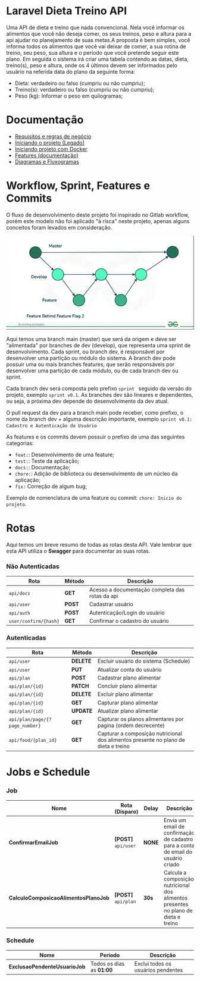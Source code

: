 # Laravel Dieta Treino API

Uma API de dieta e treino que nada convencional. Nela você informar os alimentos que você não deseja comer, os seus treinos, peso e altura para a api ajudar no planejamento de suas metas.A proposta é bem simples, você informa todos os alimentos que você vai deixar de comer, a sua rotina de treino, seu peso, sua altura e o período que você pretende seguir este plano. Em seguida o sistema irá criar uma tabela contendo as datas, dieta, treino(s), peso e altura, onde os 4 últimos devem ser informados pelo usuário na referida data do plano da seguinte forma:
- Dieta: verdadeiro ou falso (cumpriu ou não cumpriu);
- Treino(s): verdadeiro ou falso (cumpriu ou não cumpriu);
- Peso (kg): Informar o peso em quilogramas;

# Documentação

- [Requisitos e regras de negócio](docs/requisitos-regras_de_negocio.md)
- [Iniciando o projeto (Legado)](docs/iniciando-o-projeto_legado.md)
- [Iniciando projeto com Docker](docs/iniciando-projeto-com-docker.md)
- [Features (documentação)]()
- [Diagramas e Fluxogramas](docs/diagramas)

# Workflow, Sprint, Features e Commits

O fluxo de desenvolvimento deste projeto foi inspirado no Gitlab workflow, porém este modelo não foi aplicado "à risca" neste projeto, apenas alguns conceitos foram levados em consideração.

![Fluxograma Gitlab Workflow](docs/diagramas/gitlab-workflow-flowchart.png)

Aqui temos uma branch main (master) que será da origem e deve ser "alimentada" por branches de dev (develop), que representa uma sprint de desenvolvimento. Cada sprint, ou branch dev, é responsável por desenvolver uma partição ou módulo do sistema. A branch dev pode possuir uma ou mais branches features, que serão responsáveis por desenvolver uma partição de cada módulo, ou de cada branch dev ou sprint.

Cada branch dev será composta pelo prefixo ``sprint `` seguido da versão do projeto, exemplo ``sprint v0.1``. As branches dev são lineares e dependentes, ou seja, a próxima dev depende do desenvolvimento da dev atual.

O pull request da dev para a branch main pode receber, como prefixo, o nome da branch dev + alguma descrição importante, exemplo ``sprint v0.1: Cadastro e Autenticação do Usuário``

As features e os commits devem possuir o prefixo de uma das seguintes categorias:
- ``feat:``: Desenvolvimento de uma feature;
- ``test:``: Teste da aplicação;
- ``docs:``: Documentação;
- ``chore:``: Adição de biblioteca ou desenvolvimento de um núcleo da aplicação;
- ``fix:`` Correção de algum bug;

Exemplo de nomenclatura de uma feature ou commit: ``chore: Inicio do projeto``.

# Rotas

Aqui temos um breve resumo de todas as rotas desta API. Vale lembrar que esta API utiliza o **Swagger** para documentar as suas rotas.

### Não Autenticadas
| Rota | Método | Descrição |
| ---- | ------ | --------- |
| ``api/docs`` | **GET** | Acesso a documentação completa das rotas da api |
| ``api/user`` | **POST** | Cadastrar usuário |
| ``api/auth`` | **POST** | Autenticação/Login do usuário |
| ``user/confirm/{hash}`` | **GET** | Confirmar o cadastro do usuário |

### Autenticadas
| Rota | Método | Descrição |
| ---- | ------ | --------- |
| ``api/user`` | **DELETE** | Excluir usuário do sistema (Schedule) |
| ``api/user`` | **PUT** | Atualizar conta do usuário |
| ``api/plan`` | **POST** | Cadastrar plano alimentar |
| ``api/plan/{id}`` | **PATCH** | Concluir plano alimentar |
| ``api/plan/{id}`` | **DELETE** | Excluir plano alimentar |
| ``api/plan/{id}`` | **GET** | Capturar plano alimentar |
| ``api/plan/{id}`` | **UPDATE** | Atualizar plano alimentar |
| ``api/plan/page/{?page_number}`` | **GET** | Capturar os planos alimentares por pagina (ordem decrecente)|
| ``api/food/{plan_id}`` | **GET** | Capturar a composição nutricional dos alimentos presente no plano de dieta e treino |

# Jobs e Schedule

### Job

| Nome | Rota (Disparo) | Delay | Descrição |
| ---- | -------------- | ------| --------- |
| **ConfirmarEmailJob** | **[POST]** ``api/user`` | **NONE** | Envia um email de confirmação de cadastro para a conta de email do usuário criado |
| **CalculoComposicaoAlimentosPlanoJob** | **[POST]** ``api/plan`` | **30s** | Calcula a composição nutricional dos alimentos presentes no plano de dieta e treino |

### Schedule

| Nome | Periodo | Descrição |
| ---- | ------- | --------- |
| **ExclusaoPendenteUsuarioJob** | Todos os dias as **01:00** | Exclui todos os usuários pendentes |
